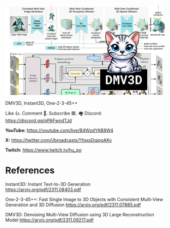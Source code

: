 ![](thumbnails/19.11.2023.png)

DMV3D, Instant3D, One-2-3-45++

Like 👍. Comment 💬. Subscribe 🟥.
🏘 Discord: https://discord.gg/pPAFwndTJd

**YouTube:** https://youtube.com/live/B4WzdYAB8W4

**X:** https://twitter.com/i/broadcasts/1YqxoDqjpgAKv

**Twitch:** https://www.twitch.tv/hu_po


# References

Instant3D: Instant Text-to-3D Generation
https://arxiv.org/pdf/2311.08403.pdf

One-2-3-45++: Fast Single Image to 3D Objects with Consistent Multi-View Generation and 3D Diffusion
https://arxiv.org/pdf/2311.07885.pdf

DMV3D: Denoising Multi-View Diffusion using 3D Large Reconstruction Model
https://arxiv.org/pdf/2311.09217.pdf